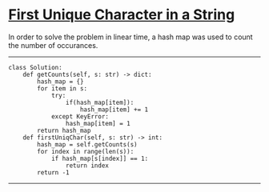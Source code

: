 # [First Unique Character in a String](https://leetcode.com/explore/interview/card/top-interview-questions-easy/127/strings/881/)

In order to solve the problem in linear time, a hash map was used to count the number of occurances.
___
```
class Solution:
    def getCounts(self, s: str) -> dict:
        hash_map = {}
        for item in s:
            try:
                if(hash_map[item]):
                    hash_map[item] += 1
            except KeyError:
                hash_map[item] = 1
        return hash_map
    def firstUniqChar(self, s: str) -> int:
        hash_map = self.getCounts(s)
        for index in range(len(s)):
            if hash_map[s[index]] == 1:
                return index
        return -1
```
___